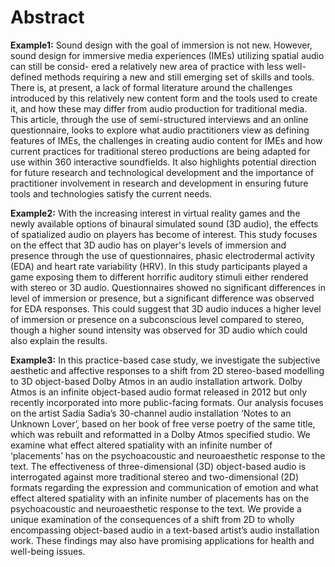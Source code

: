 # Abstract

**Example1:** Sound design with the goal of immersion is not new. However, sound design for immersive media experiences (IMEs) utilizing spatial audio can still be consid- ered a relatively new area of practice with less well-defined methods requiring a new and still emerging set of skills and tools. There is, at present, a lack of formal literature around the challenges introduced by this relatively new content form and the tools used to create it, and how these may differ from audio production for traditional media. This article, through the use of semi-structured interviews and an online questionnaire, looks to explore what audio practitioners view as defining features of IMEs, the challenges in creating audio content for IMEs and how current practices for traditional stereo productions are being adapted for use within 360 interactive soundfields. It also highlights potential direction for future research and technological development and the importance of practitioner involvement in research and development in ensuring future tools and technologies satisfy the current needs.

**Example2:** With the increasing interest in virtual reality games and the newly available options of binaural simulated sound (3D audio), the effects of spatialized audio on players has become of interest. This study focuses on the effect that 3D audio has on player's levels of immersion and presence through the use of questionnaires, phasic electrodermal activity (EDA) and heart rate variability (HRV). In this study participants played a game exposing them to different horrific auditory stimuli either rendered with stereo or 3D audio. Questionnaires showed no significant differences in level of immersion or presence, but a significant difference was observed for EDA responses. This could suggest that 3D audio induces a higher level of immersion or presence on a subconscious level compared to stereo, though a higher sound intensity was observed for 3D audio which could also explain the results.

**Example3:** In this practice-based case study, we investigate the subjective aesthetic and affective responses to a shift from 2D stereo-based modelling to 3D object-based Dolby Atmos in an audio installation artwork. Dolby Atmos is an infinite object-based audio format released in 2012 but only recently incorporated into more public-facing formats. Our analysis focuses on the artist Sadia Sadia’s 30-channel audio installation ‘Notes to an Unknown Lover’, based on her book of free verse poetry of the same title, which was rebuilt and reformatted in a Dolby Atmos specified studio. We examine what effect altered spatiality with an infinite number of ‘placements’ has on the psychoacoustic and neuroaesthetic response to the text. The effectiveness of three-dimensional (3D) object-based audio is interrogated against more traditional stereo and two-dimensional (2D) formats regarding the expression and communication of emotion and what effect altered spatiality with an infinite number of placements has on the psychoacoustic and neuroaesthetic response to the text. We provide a unique examination of the consequences of a shift from 2D to wholly encompassing object-based audio in a text-based artist’s audio installation work. These findings may also have promising applications for health and well-being issues.

